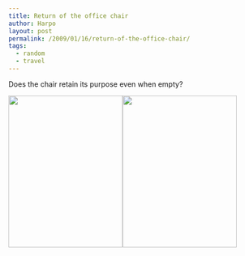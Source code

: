 ```yaml
---
title: Return of the office chair
author: Harpo
layout: post
permalink: /2009/01/16/return-of-the-office-chair/
tags:
  - random
  - travel
---
```

Does the chair retain its purpose even when empty?

[<img src="http://harpojaeger.github.io/assets/media/wp-content/uploads/2009/01/p-640-480-7d9e0fca-585c-4473-ac5b-45df9dac6a60.jpeg" alt="" width="225" height="300" class="alignnone size-full wp-image-364" />][1][<img src="http://harpojaeger.github.io/assets/media/wp-content/uploads/2009/01/p-640-480-9d5a9c89-6b0a-4582-b652-e935de56b38a.jpeg" alt="" width="225" height="300" class="alignnone size-full wp-image-364" />][2]

 [1]: http://harpojaeger.github.io/assets/media/wp-content/uploads/2009/01/p-640-480-7d9e0fca-585c-4473-ac5b-45df9dac6a60.jpeg
 [2]: http://harpojaeger.github.io/assets/media/wp-content/uploads/2009/01/p-640-480-9d5a9c89-6b0a-4582-b652-e935de56b38a.jpeg
